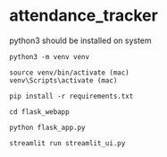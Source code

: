 # attendance_tracker

python3 should be installed on system

``` 
python3 -m venv venv

source venv/bin/activate (mac)
venv\Scripts\activate (mac)

pip install -r requirements.txt

cd flask_webapp

python flask_app.py

streamlit run streamlit_ui.py

```


